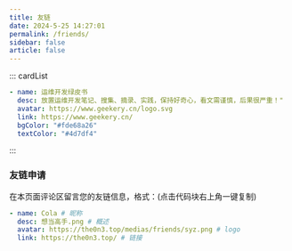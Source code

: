 ```yaml
---
title: 友链
date: 2024-5-25 14:27:01
permalink: /friends/
sidebar: false
article: false
---
```


<!--
普通卡片列表容器，可用于友情链接、项目推荐、古诗词展示等。
cardList 后面可跟随一个数字表示每行最多显示多少个，选值范围1~4，默认3。在小屏时会根据屏幕宽度减少每行显示数量。
-->

::: cardList

```yaml
- name: 运维开发绿皮书
  desc: 放置运维开发笔记、搜集、摘录、实践，保持好奇心，看文需谨慎，后果很严重！"
  avatar: https://www.geekery.cn/logo.svg
  link: https://www.geekery.cn/
  bgColor: "#fde68a26"
  textColor: "#4d7df4"
```

:::

### 友链申请

在本页面评论区留言您的友链信息，格式：(点击代码块右上角一键复制)

```yaml
- name: Cola # 昵称
  desc: 想当高手.png # 概述
  avatar: https://the0n3.top/medias/friends/syz.png # logo
  link: https://the0n3.top/ # 链接
```
